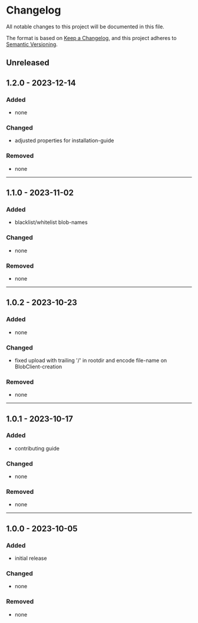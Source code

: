 # Changelog
All notable changes to this project will be documented in this file.

The format is based on [Keep a Changelog](https://keepachangelog.com/en/1.0.0/),
and this project adheres to [Semantic Versioning](https://semver.org/spec/v2.0.0.html).

## Unreleased

## 1.2.0 - 2023-12-14

### Added

- none

### Changed

- adjusted properties for installation-guide

### Removed

- none

---

## 1.1.0 - 2023-11-02

### Added
- blacklist/whitelist blob-names

### Changed
- none

### Removed
- none

---

## 1.0.2 - 2023-10-23

### Added
- none

### Changed
- fixed upload with trailing '/' in rootdir and encode file-name on BlobClient-creation

### Removed
- none

---

## 1.0.1 - 2023-10-17

### Added
- contributing guide

### Changed
- none

### Removed
- none

---

## 1.0.0 - 2023-10-05

### Added

- initial release

### Changed

- none

### Removed

- none

